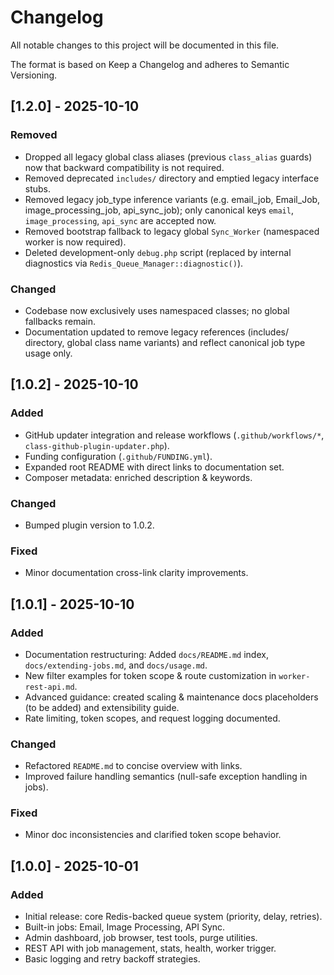 # Changelog

All notable changes to this project will be documented in this file.

The format is based on Keep a Changelog and adheres to Semantic Versioning.


## [1.2.0] - 2025-10-10
### Removed
- Dropped all legacy global class aliases (previous `class_alias` guards) now that backward compatibility is not required.
- Removed deprecated `includes/` directory and emptied legacy interface stubs.
- Removed legacy job_type inference variants (e.g. email_job, Email_Job, image_processing_job, api_sync_job); only canonical keys `email`, `image_processing`, `api_sync` are accepted now.
- Removed bootstrap fallback to legacy global `Sync_Worker` (namespaced worker is now required).
- Deleted development-only `debug.php` script (replaced by internal diagnostics via `Redis_Queue_Manager::diagnostic()`).
### Changed
- Codebase now exclusively uses namespaced classes; no global fallbacks remain.
- Documentation updated to remove legacy references (includes/ directory, global class name variants) and reflect canonical job type usage only.

## [1.0.2] - 2025-10-10
### Added
- GitHub updater integration and release workflows (`.github/workflows/*`, `class-github-plugin-updater.php`).
- Funding configuration (`.github/FUNDING.yml`).
- Expanded root README with direct links to documentation set.
- Composer metadata: enriched description & keywords.

### Changed
- Bumped plugin version to 1.0.2.

### Fixed
- Minor documentation cross-link clarity improvements.

## [1.0.1] - 2025-10-10
### Added
- Documentation restructuring: Added `docs/README.md` index, `docs/extending-jobs.md`, and `docs/usage.md`.
- New filter examples for token scope & route customization in `worker-rest-api.md`.
- Advanced guidance: created scaling & maintenance docs placeholders (to be added) and extensibility guide.
- Rate limiting, token scopes, and request logging documented.

### Changed
- Refactored `README.md` to concise overview with links.
- Improved failure handling semantics (null-safe exception handling in jobs).

### Fixed
- Minor doc inconsistencies and clarified token scope behavior.

## [1.0.0] - 2025-10-01
### Added
- Initial release: core Redis-backed queue system (priority, delay, retries).
- Built-in jobs: Email, Image Processing, API Sync.
- Admin dashboard, job browser, test tools, purge utilities.
- REST API with job management, stats, health, worker trigger.
- Basic logging and retry backoff strategies.
